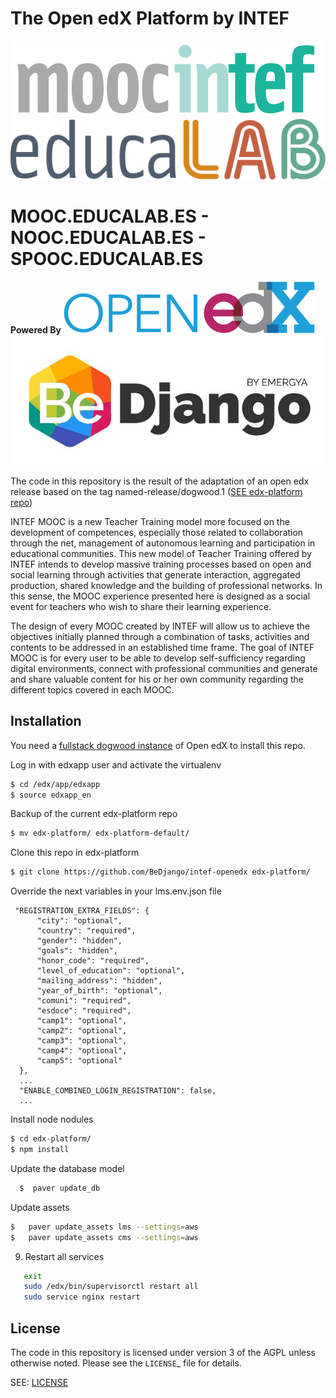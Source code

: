 # The Open edX Platform by INTEF
[![Mooc INTEF](/logo_moocintef.png?raw=true)](http://mooc.educalab.es) [![Educalab](/educalab_linea.jpg?raw=true)](http://educalab.es)

# MOOC.EDUCALAB.ES - NOOC.EDUCALAB.ES - SPOOC.EDUCALAB.ES 
**Powered By**
[![Open edX](/open_edX-logo.png)](https://open.edx.org/) [![BeDjango](/BeDjango_logo.jpg)](http://www.bedjango.com/)

The code in this repository is the result of the adaptation of an open edx release based on the tag named-release/dogwood.1 ([SEE edx-platform repo](https://github.com/edx/edx-platform))

INTEF MOOC is a new Teacher Training model more focused on the development of competences, especially those related to collaboration through the net, management of autonomous learning and participation in educational communities. This new model of Teacher Training offered by INTEF intends to develop massive training processes based on open and social learning through activities that generate interaction, aggregated production, shared knowledge and the building of professional networks. In this sense, the MOOC experience presented here is designed as a social event for teachers who wish to share their learning experience.

The design of every MOOC created by INTEF will allow us to achieve the objectives initially planned through a combination of tasks, activities and contents to be addressed in an established time frame. The goal of INTEF MOOC is for every user to be able to develop self-sufficiency regarding digital environments, connect with professional communities and generate and share valuable content for his or her own community regarding the different topics covered in each MOOC. 

## Installation

You need a [fullstack dogwood instance](https://s3.amazonaws.com/edx-static/vagrant-images/20151221-dogwood-fullstack-rc2.box?torrent) of Open edX to install this repo.

Log in with edxapp user and activate the virtualenv
```sh
$ cd /edx/app/edxapp
$ source edxapp_en
```
Backup of the current edx-platform repo
```sh
$ mv edx-platform/ edx-platform-default/
```

Clone this repo in edx-platform
```sh
$ git clone https://github.com/BeDjango/intef-openedx edx-platform/
```
Override the next variables in your lms.env.json file

     "REGISTRATION_EXTRA_FIELDS": {
          "city": "optional",
          "country": "required",
          "gender": "hidden",
          "goals": "hidden",
          "honor_code": "required",
          "level_of_education": "optional",
          "mailing_address": "hidden",
          "year_of_birth": "optional",
          "comuni": "required",
          "esdoce": "required",
          "camp1": "optional",
          "camp2": "optional",
          "camp3": "optional",
          "camp4": "optional",
          "camp5": "optional"
      },
      ...
      "ENABLE_COMBINED_LOGIN_REGISTRATION": false,
      ...

Install node nodules
```sh
$ cd edx-platform/
$ npm install
```
Update the database model
```sh
  $  paver update_db
```
Update assets

```sh
$   paver update_assets lms --settings=aws
$   paver update_assets cms --settings=aws
```
9. Restart all services

```sh
   exit
   sudo /edx/bin/supervisorctl restart all
   sudo service nginx restart
```
## License
The code in this repository is licensed under version 3 of the AGPL
unless otherwise noted. Please see the `LICENSE`_ file for details.

SEE: [LICENSE](blob/master/LICENSE)

